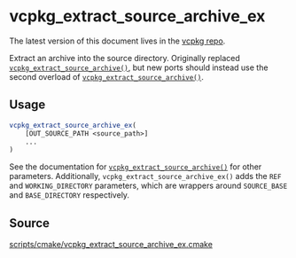 # vcpkg_extract_source_archive_ex

The latest version of this document lives in the [vcpkg repo](https://github.com/Microsoft/vcpkg/blob/master/docs/maintainers/vcpkg_extract_source_archive_ex.md).

Extract an archive into the source directory.
Originally replaced [`vcpkg_extract_source_archive()`],
but new ports should instead use the second overload of
[`vcpkg_extract_source_archive()`].

## Usage
```cmake
vcpkg_extract_source_archive_ex(
    [OUT_SOURCE_PATH <source_path>]
    ...
)
```

See the documentation for [`vcpkg_extract_source_archive()`] for other parameters.
Additionally, `vcpkg_extract_source_archive_ex()` adds the `REF` and `WORKING_DIRECTORY`
parameters, which are wrappers around `SOURCE_BASE` and `BASE_DIRECTORY`
respectively.

[`vcpkg_extract_source_archive()`]: vcpkg_extract_source_archive.md

## Source
[scripts/cmake/vcpkg\_extract\_source\_archive\_ex.cmake](https://github.com/Microsoft/vcpkg/blob/master/scripts/cmake/vcpkg_extract_source_archive_ex.cmake)
